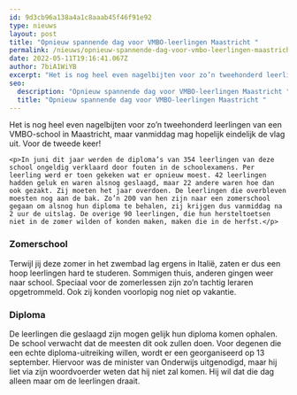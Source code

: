 ```yaml
---
id: 9d3cb96a138a4a1c8aaab45f46f91e92
type: nieuws
layout: post
title: "Opnieuw spannende dag voor VMBO-leerlingen Maastricht "
permalink: /nieuws/opnieuw-spannende-dag-voor-vmbo-leerlingen-maastricht-/
date: 2022-05-11T19:16:41.067Z
author: 7biA1WiYB
excerpt: "Het is nog heel even nagelbijten voor zo’n tweehonderd leerlingen van een VMBO-school in Maastricht, maar vanmiddag mag hopelijk eindelijk de vlag uit. Voor de tweede keer!  "
seo:
  description: "Opnieuw spannende dag voor VMBO-leerlingen Maastricht "
  title: "Opnieuw spannende dag voor VMBO-leerlingen Maastricht "
---
```

Het is nog heel even nagelbijten voor zo’n tweehonderd leerlingen van een VMBO-school in Maastricht, maar vanmiddag mag hopelijk eindelijk de vlag uit. Voor de tweede keer!  

    <p>In juni dit jaar werden de diploma’s van 354 leerlingen van deze school ongeldig verklaard door fouten in de schoolexamens. Per leerling werd er toen gekeken wat er opnieuw moest. 42 leerlingen hadden geluk en waren alsnog geslaagd, maar 22 andere waren hoe dan ook gezakt. Zij moeten het jaar overdoen. De leerlingen die overbleven moesten nog aan de bak. Zo’n 200 van hen zijn naar een zomerschool gegaan om alsnog hun diploma te behalen, zij krijgen dus vanmiddag na 2 uur de uitslag. De overige 90 leerlingen, die hun hersteltoetsen niet in de zomer wilden of konden maken, maken die in de herfst.</p>
<h3>Zomerschool</h3>
<p>Terwijl jij deze zomer in het zwembad lag ergens in Italië, zaten er dus een hoop leerlingen hard te studeren. Sommigen thuis, anderen gingen weer naar school. Speciaal voor de zomerlessen zijn zo’n tachtig leraren opgetrommeld. Ook zij konden voorlopig nog niet op vakantie.</p>
<h3>Diploma</h3>
<p>De leerlingen die geslaagd zijn mogen gelijk hun diploma komen ophalen. De school verwacht dat de meesten dit ook zullen doen. Voor degenen die een echte diploma-uitreiking willen, wordt er een georganiseerd op 13 september. Hiervoor was de minister van Onderwijs uitgenodigd, maar hij liet via zijn woordvoerder weten dat hij niet zal komen. Hij wil dat die dag alleen maar om de leerlingen draait.</p>  
